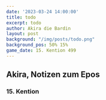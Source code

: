 ```yaml
---
date: '2023-03-24 14:00:00'
title: todo
excerpt: todo
author: Akira die Bardin
layout: post
background: "/img/posts/todo.png"
background_pos: 50% 15%
game_date: 15. Kention 499
---
```


<div class="rhyme">
  <blockquote>

  </blockquote>
</div>

## Akira, Notizen zum Epos

### 15. Kention



<!--
Die Amazonen sind mit der Halbinsel Aresia in Verbindung, 
der Minotaure Zakroth der Wahnsinnige will seine Volksgenossen in Mytros befreien.
pythor und ein grüner drache hängen zusammen, haben wir in telamok gehört
Narsus für viele aresianer ein spielzeug der königin.
-->

